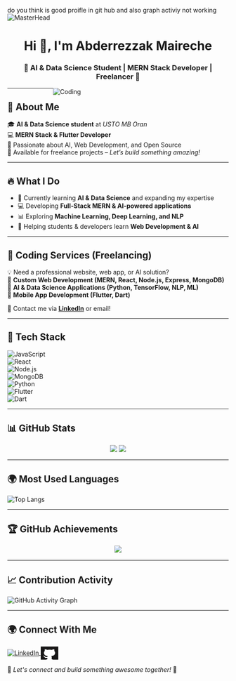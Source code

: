 do you think is good proifle in git hub and also graph activiy not working 
![MasterHead](https://user-images.githubusercontent.com/66934377/223913733-deb1d974-787d-43c4-b60d-eff538aa161e.gif)

<h1 align="center">Hi 👋, I'm Abderrezzak Maireche</h1>
<h3 align="center">🚀 AI & Data Science Student | MERN Stack Developer | Freelancer 🚀</h3>

<img align="right" alt="Coding" width="400" src="https://camo.githubusercontent.com/73fe8a09642bc88c0f287fe43ce0f0b05bdf9d6cf474b0ccd178555385078816/68747470733a2f2f696d672e6574696d672e636f6d2f7468756d622f6d7369642d38343134363035362c77696474682d313230302c6865696768742d3930302c696d6773697a652d3633383035332c726573697a656d6f64652d382f32303231303730365f646576656c6f7065722d65636f6e6f6d795f30312e6a7067"/>

---

## 🔹 About Me  
🎓 **AI & Data Science student** at *USTO MB Oran*  
💻 **MERN Stack & Flutter Developer**  
🧠 Passionate about AI, Web Development, and Open Source  
💼 Available for freelance projects – *Let’s build something amazing!*  

---

## 🔥 What I Do  
- 🌱 Currently learning **AI & Data Science** and expanding my expertise  
- 💻 Developing **Full-Stack MERN & AI-powered applications**  
- 📊 Exploring **Machine Learning, Deep Learning, and NLP**  
- 🤝 Helping students & developers learn **Web Development & AI**  

---

## 💼 Coding Services (Freelancing)  
💡 Need a professional website, web app, or AI solution?  
🔹 **Custom Web Development (MERN, React, Node.js, Express, MongoDB)**  
🔹 **AI & Data Science Applications (Python, TensorFlow, NLP, ML)**  
🔹 **Mobile App Development (Flutter, Dart)**  

📩 Contact me via **[LinkedIn](https://linkedin.com/in/abderrezzak-maireche)** or email!

---

## 🚀 Tech Stack  
![JavaScript](https://img.shields.io/badge/-JavaScript-F7DF1E?style=flat-square&logo=javascript&logoColor=black)  
![React](https://img.shields.io/badge/-React-61DAFB?style=flat-square&logo=react&logoColor=black)  
![Node.js](https://img.shields.io/badge/-Node.js-339933?style=flat-square&logo=node.js&logoColor=white)  
![MongoDB](https://img.shields.io/badge/-MongoDB-47A248?style=flat-square&logo=mongodb&logoColor=white)  
![Python](https://img.shields.io/badge/-Python-3776AB?style=flat-square&logo=python&logoColor=white)  
![Flutter](https://img.shields.io/badge/-Flutter-02569B?style=flat-square&logo=flutter&logoColor=white)  
![Dart](https://img.shields.io/badge/-Dart-0175C2?style=flat-square&logo=dart&logoColor=white)  

---

## 📊 GitHub Stats  
<p align="center">
  <img src="https://github-readme-stats.vercel.app/api?username=abderrezzakmrch&show_icons=true&theme=radical" width="400"/>
  <img src="https://github-readme-streak-stats.herokuapp.com/?user=abderrezzakmrch&theme=radical" width="400"/>
</p>

---

## 🌍 Most Used Languages  
![Top Langs](https://github-readme-stats.vercel.app/api/top-langs/?username=abderrezzakmrch&layout=compact&theme=radical)

---

## 🏆 GitHub Achievements  
<p align="center">
  <img src="https://github-profile-trophy.vercel.app/?username=abderrezzakmrch&theme=radical&no-frame=true&column=4"/>
</p>

---

## 📈 Contribution Activity  
![GitHub Activity Graph](https://github-readme-activity-graph.cyclic.app/graph?username=abderrezzakmrch&theme=radical)

---

## 🌍 Connect With Me  
<p align="left">
<a href="https://linkedin.com/in/abderrezzak-maireche" target="blank">
  <img align="center" src="https://raw.githubusercontent.com/rahuldkjain/github-profile-readme-generator/master/src/images/icons/Social/linked-in-alt.svg" alt="LinkedIn" height="30" width="40" />
</a>
<a href="https://github.com/abderrezzakmrch" target="blank">
  <img align="center" src="https://raw.githubusercontent.com/edent/SuperTinyIcons/master/images/svg/github.svg" alt="GitHub" height="30" width="40" />
</a>
</p>

🚀 *Let's connect and build something awesome together!* 🚀
